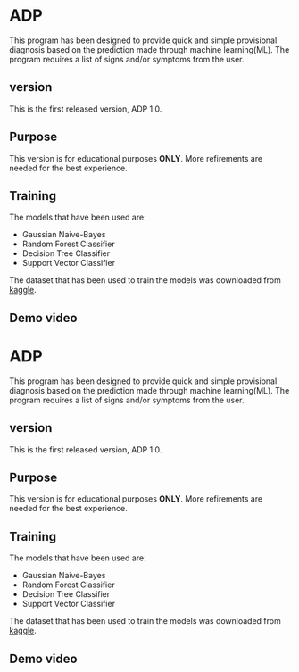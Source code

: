 # ADP
This program has been designed to provide quick and simple provisional diagnosis based on the prediction made through machine learning(ML). The program requires a list of signs and/or symptoms from the user.

## version
This is the first released version, ADP 1.0.

## Purpose
This version is for educational purposes __ONLY__. More refirements are needed for the best experience.


## Training
The models that have been used are:
* Gaussian Naive-Bayes 
* Random Forest Classifier
* Decision Tree Classifier
* Support Vector Classifier

The dataset that has been used to train the models was downloaded from [kaggle](https://www.kaggle.com/datasets/kaushil268/disease-prediction-using-machine-learning "kaggle disease prediction dataset").

## Demo video
# ADP
This program has been designed to provide quick and simple provisional diagnosis based on the prediction made through machine learning(ML). The program requires a list of signs and/or symptoms from the user.

## version
This is the first released version, ADP 1.0.

## Purpose
This version is for educational purposes __ONLY__. More refirements are needed for the best experience.


## Training
The models that have been used are:
* Gaussian Naive-Bayes 
* Random Forest Classifier
* Decision Tree Classifier
* Support Vector Classifier

The dataset that has been used to train the models was downloaded from [kaggle](https://www.kaggle.com/datasets/kaushil268/disease-prediction-using-machine-learning "kaggle disease prediction dataset").

## Demo video


